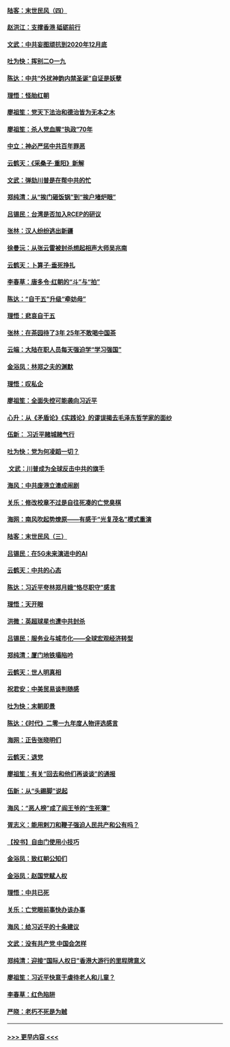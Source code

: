 #### [陆客：末世民风（四）](../pages/nsc993/n11749203.md?t=12280633) 
#### [赵洪江：支撑香港 砥砺前行](../pages/nsc993/n11748482.md?t=12280633) 
#### [文武：中共妄图顽抗到2020年12月底](../pages/nsc993/n11748446.md?t=12280633) 
#### [吐为快：挥别二O一九](../pages/nsc993/n11748411.md?t=12280633) 
#### [陈达：中共“外扰神韵内禁圣诞”自证是妖孽](../pages/nsc993/n11748226.md?t=12280633) 
#### [理悟：怪胎红朝](../pages/nsc993/n11748206.md?t=12280633) 
#### [廖祖笙：党天下法治和德治皆为无本之木](../pages/nsc993/n11748135.md?t=12280633) 
#### [廖祖笙：杀人党血腥“执政”70年](../pages/nsc993/n11745144.md?t=12280633) 
#### [中立：神必严惩中共百年罪恶](../pages/nsc993/n11744970.md?t=12280633) 
#### [云鹤天：《采桑子‧重阳》新解](../pages/nsc993/n11744948.md?t=12280633) 
#### [文武：弹劾川普是在帮中共的忙](../pages/nsc993/n11744758.md?t=12280633) 
#### [郑纯清：从“挨门砸饭锅”到“挨户堵炉眼”](../pages/nsc993/n11744745.md?t=12280633) 
#### [吕锡民：台湾是否加入RCEP的研议](../pages/nsc993/n11744701.md?t=12280633) 
#### [张林：汉人纷纷逃出新疆](../pages/nsc993/n11743530.md?t=12280633) 
#### [徐曼沅：从张云雷被封杀想起相声大师吴兆南](../pages/nsc993/n11741816.md?t=12280633) 
#### [云鹤天：卜算子‧垂死挣扎](../pages/nsc993/n11739956.md?t=12280633) 
#### [李春草：唐多令‧红朝的“斗”与“拍”](../pages/nsc993/n11739830.md?t=12280633) 
#### [陈达：“自干五”升级“牵妨母”](../pages/nsc993/n11739724.md?t=12280633) 
#### [理悟：悲哀自干五](../pages/nsc993/n11739547.md?t=12280633) 
#### [张林：在茶园待了3年 25年不敢喝中国茶](../pages/nsc993/n11739240.md?t=12280633) 
#### [云端：大陆在职人员每天强迫学“学习强国”](../pages/nsc993/n11738735.md?t=12280633) 
#### [金浴凤：林郑之夫的渊默](../pages/nsc993/n11737735.md?t=12280633) 
#### [理悟：叹私企](../pages/nsc993/n11737715.md?t=12280633) 
#### [廖祖笙：全面失控可能袭向习近平](../pages/nsc993/n11737704.md?t=12280633) 
#### [心升：从《矛盾论》《实践论》的谬误揭去毛泽东哲学家的面纱](../pages/nsc993/n11736962.md?t=12280633) 
#### [伍新： 习近平赌城赌气行](../pages/nsc993/n11736929.md?t=12280633) 
#### [吐为快：党为何凌蹈一切？](../pages/nsc993/n11736915.md?t=12280633) 
#### [ 文武：川普成为全球反击中共的旗手](../pages/nsc993/n11736882.md?t=12280633) 
#### [海风：中共废港立澳成闹剧](../pages/nsc993/n11735857.md?t=12280633) 
#### [关乐：修改校章不过是自往死凑的亡党臭棋](../pages/nsc993/n11735097.md?t=12280633) 
#### [海网：南风吹起势燎原——有感于“光复茂名”模式重演](../pages/nsc993/n11732308.md?t=12280633) 
#### [陆客：末世民风（三）](../pages/nsc993/n11732211.md?t=12280633) 
#### [吕锡民：在5G未来演进中的AI](../pages/nsc993/n11730010.md?t=12280633) 
#### [云鹤天：中共的心态](../pages/nsc993/n11729906.md?t=12280633) 
#### [陈达：习近平夸林郑月娥“恪尽职守”感言](../pages/nsc993/n11729881.md?t=12280633) 
#### [理悟：天开眼](../pages/nsc993/n11729699.md?t=12280633) 
#### [洪微：英超球星也遭中共封杀](../pages/nsc993/n11727243.md?t=12280633) 
#### [吕锡民：服务业与城市化——全球宏观经济转型](../pages/nsc993/n11725845.md?t=12280633) 
#### [郑纯清：厦门地铁塌陷吟](../pages/nsc993/n11725813.md?t=12280633) 
#### [云鹤天：世人明真相](../pages/nsc993/n11725621.md?t=12280633) 
#### [祝君安：中美贸易谈判随感](../pages/nsc993/n11725609.md?t=12280633) 
#### [吐为快：末朝即景](../pages/nsc993/n11723365.md?t=12280633) 
#### [陈达：《时代》二零一九年度人物评选感言](../pages/nsc993/n11723337.md?t=12280633) 
#### [海网：正告张晓明们](../pages/nsc993/n11723228.md?t=12280633) 
#### [云鹤天：退党](../pages/nsc993/n11723056.md?t=12280633) 
#### [廖祖笙：有关“回去和他们再谈谈”的通报](../pages/nsc993/n11722442.md?t=12280633) 
#### [伍新：从“头踢脚”说起](../pages/nsc993/n11722429.md?t=12280633) 
#### [海风：“恶人榜”成了阎王爷的“生死簿”](../pages/nsc993/n11722272.md?t=12280633) 
#### [胥志义：能用剌刀和鞭子强迫人民共产和公有吗？](../pages/nsc993/n11720569.md?t=12280633) 
#### [【投书】自由门使用小技巧](../pages/nsc993/n11720180.md?t=12280633) 
#### [金浴凤：致红朝公知们](../pages/nsc993/n11720563.md?t=12280633) 
#### [金浴凤：赵国党赋人权](../pages/nsc993/n11720533.md?t=12280633) 
#### [理悟：中共已死](../pages/nsc993/n11720233.md?t=12280633) 
#### [关乐：亡党眼前事快办该办事](../pages/nsc993/n11719160.md?t=12280633) 
#### [海风：给习近平的十条建议](../pages/nsc993/n11717616.md?t=12280633) 
#### [文武：没有共产党 中国会怎样](../pages/nsc993/n11717584.md?t=12280633) 
#### [郑纯清：迎接“国际人权日”香港大游行的里程牌意义](../pages/nsc993/n11717417.md?t=12280633) 
#### [廖祖笙：习近平快意于虐待老人和儿童？](../pages/nsc993/n11715313.md?t=12280633) 
#### [李春草：红色陷阱](../pages/nsc993/n11715029.md?t=12280633) 
#### [严晓：老朽不死是为贼](../pages/nsc993/n11712910.md?t=12280633) 

----
#### [ >>> 更早内容 <<< ](../indexes/nsc993-earlier.md)
